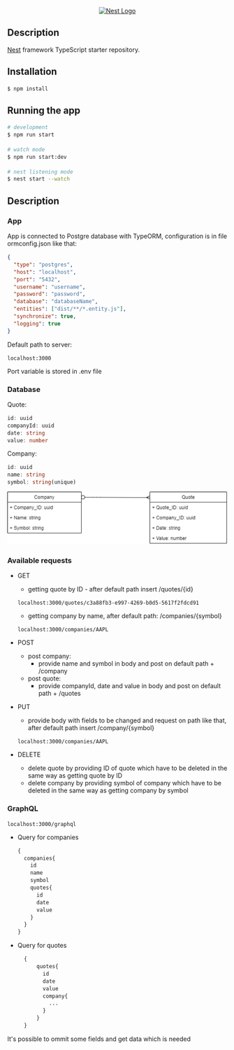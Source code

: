 <p align="center">
  <a href="http://nestjs.com/" target="blank"><img src="https://nestjs.com/img/logo_text.svg" width="320" alt="Nest Logo" /></a>
</p>


## Description

[Nest](https://github.com/nestjs/nest) framework TypeScript starter repository.

## Installation

```bash
$ npm install
```

## Running the app

```bash
# development
$ npm run start

# watch mode
$ npm run start:dev

# nest listening mode
$ nest start --watch
```

## Description

### App

App is connected to Postgre database with TypeORM, configuration is in file ormconfig.json like that:
```json
{
  "type": "postgres",
  "host": "localhost",
  "port": "5432",
  "username": "username",
  "password": "password",
  "database": "databaseName",
  "entities": ["dist/**/*.entity.js"],
  "synchronize": true,
  "logging": true
}
```  

Default path to server: 
```
localhost:3000
```
Port variable is stored in .env file

### Database
Quote:
  ```ts
  id: uuid
  companyId: uuid
  date: string
  value: number
```
Company:
  ```ts
  id: uuid
  name: string
  symbol: string(unique)
  ```
  
 ![database structure](https://github.com/wiktor-jozwik/stock-quotes/blob/master/StockQuotes.png?raw=true)


### Available requests
* GET
  * getting quote by ID - after default path insert /quotes/{id}
  ```
  localhost:3000/quotes/c3a88fb3-e997-4269-b0d5-5617f2fdcd91
  ```
  * getting company by name, after default path: /companies/{symbol}
  ```
  localhost:3000/companies/AAPL
  ```
* POST
  * post company:
    * provide name and symbol in body and post on default path + /company
  * post quote:
    * provide companyId, date and value in body and post on default path + /quotes
* PUT
  * provide body with fields to be changed and request on path like that, after default path insert /company/{symbol}
  ```
  localhost:3000/companies/AAPL

  ```

* DELETE
  * delete quote by providing ID of quote which have to be deleted in the same way as getting quote by ID
  * delete company by providing symbol of company which have to be deleted in the same way as getting company by symbol

### GraphQL
```
localhost:3000/graphql
```
* Query for companies
  ```graphql
  {
    companies{
      id
      name
      symbol
      quotes{
        id
        date
        value
      }
    }
  }
  ```
* Query for quotes
  ```graphql
    {
        quotes{
          id
          date
          value
          company{
            ...
          }
        }
    }
    ```

It's possible to ommit some fields and get data which is needed 

